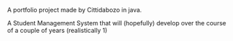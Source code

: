 A portfolio project made by Cittidabozo in java.

A Student Management System that will (hopefully) develop over the course of a couple of years (realistically 1)

